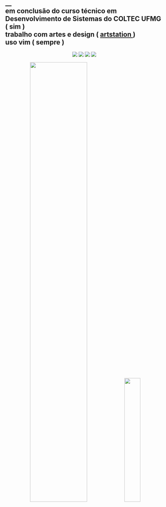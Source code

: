 <!--
**arturgonzaga320/arturgonzaga320** is a ✨ _special_ ✨ repository because its `README.md` (this file) appears on your GitHub profile.
-->
  <p></p>
<h2>
  __<br>
  em conclusão do curso técnico em Desenvolvimento de Sistemas do COLTEC UFMG ( sim ) <br>trabalho com artes e design ( <a href="https://www.artstation.com/arturgonzaga">artstation </a>) <br>uso vim ( sempre )
</h2>

<!-- 
When you up more thing, this will let to be a commentary
and 
-->
  
<div align="center">
  <img src="https://img.shields.io/badge/Adobe%20Photoshop-31A8FF?style=for-the-badge&logo=Adobe%20Photoshop&logoColor=black" />
  <img src="https://img.shields.io/badge/Adobe%20Illustrator-FF9A00?style=for-the-badge&logo=adobe%20illustrator&logoColor=white" />
  <img src="https://img.shields.io/badge/Adobe%20after%20affects-CF96FD?style=for-the-badge&logo=Adobe%20after%20effects&logoColor=393665" />
  <img src="https://img.shields.io/badge/Adobe%20Premiere%20Pro-9999FF?style=for-the-badge&logo=Adobe%20Premiere%20Pro&logoColor=white" />
  <p></p>
</div>
  

  <div align="center">

  <img width=60% src="https://github.com/arturgonzaga320/arturgonzaga320/assets/104570132/7ab2f12e-bc81-4e8c-aca2-6abdea2265b4)" />
  <img width=31.8% src="https://github-readme-stats.vercel.app/api/top-langs/?username=arturgonzaga320&theme=tokyonight" />  



  </div>
